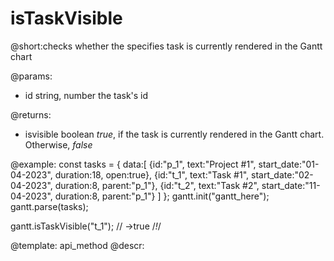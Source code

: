 isTaskVisible
=============

@short:checks whether the specifies task is currently rendered in the Gantt chart
	

@params:
- id	string, number		the task's id

@returns:
- isvisible		boolean		<i>true</i>, if the task is currently rendered in the Gantt chart. Otherwise, <i>false</i>



@example:
const tasks = {
  data:[
     {id:"p_1", text:"Project #1", start_date:"01-04-2023", duration:18, 
     open:true},
     {id:"t_1", text:"Task #1", start_date:"02-04-2023", duration:8,
     parent:"p_1"},
     {id:"t_2", text:"Task #2", start_date:"11-04-2023", duration:8,
     parent:"p_1"}
   ]
};
gantt.init("gantt_here");
gantt.parse(tasks);
 
gantt.isTaskVisible("t_1"); // ->true  /*!*/ 

@template:	api_method
@descr:

